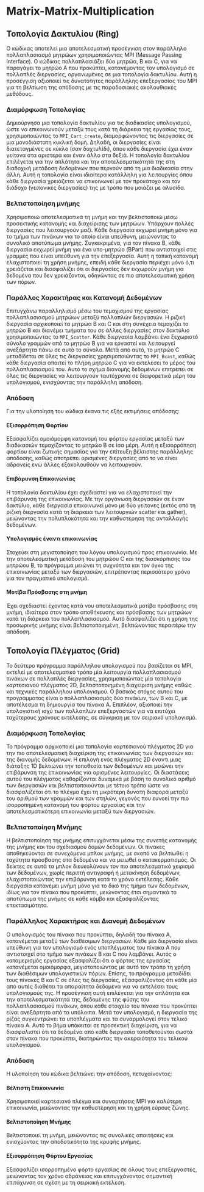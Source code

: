 # Matrix-Matrix-Multiplication

## Τοπολογία Δακτυλίου (Ring)
Ο κώδικας αποτελεί μια αποτελεσματική προσέγγιση στον παράλληλο πολλαπλασιασμό μητρώων χρησιμοποιώντας MPI (Message Passing Interface). Ο κώδικας πολλαπλασιάζει δύο μητρώα, B και C, για να παραγάγει το μητρώο A που προκύπτει, κατανέμοντας τον υπολογισμό σε πολλαπλές διεργασίες, οργανωμένες σε μια τοπολογία δακτυλίου. Αυτή η προσέγγιση αξιοποιεί τις δυνατότητες παράλληλης επεξεργασίας του MPI για τη βελτίωση της απόδοσης με τις παραδοσιακές ακολουθιακές μεθόδους.

### Διαμόρφωση Τοπολογίας
Δημιούργησα μια τοπολογία δακτυλίου για τις διαδικασίες υπολογισμού, ώστε να επικοινωνούν μεταξύ τους κατά τη διάρκεια της εργασίας τους, χρησιμοποιώντας το `MPI_Cart_create`, διαμορφώνοντας τις διεργασίες σε μια μονοδιάστατη κυκλική δομή. Δηλαδή, οι διεργασίες είναι διατεταγμένες σε κύκλο (σαν δαχτυλίδι), όπου κάθε διεργασία έχει έναν γείτονα στα αριστερά και έναν άλλο στα δεξιά. Η τοπολογία δακτυλίου επιλέγεται για την απλότητα και την αποτελεσματικότητά της στη διαδοχική μετάδοση δεδομένων που περνούν από τη μια διαδικασία στην άλλη. Αυτή η τοπολογία είναι ιδιαίτερα κατάλληλη για λειτουργίες όπου κάθε διεργασία χρειάζεται να επικοινωνεί με τον προκάτοχο και τον διάδοχο (γειτονικές διεργασίες) της με τρόπο που μοιάζει με αλυσίδα.

### Βελτιστοποίηση μνήμης
Χρησιμοποιώ αποτελεσματικά τη μνήμη και την βελτιστοποιώ μέσω προσεκτικής κατανομής και διαχείρισης των μητρώων. Υπάρχουν πολλές διεργασίες που λειτουργούν μαζί. Κάθε διεργασία εκχωρεί μνήμη μόνο για το τμήμα των πινάκων για το οποίο είναι υπεύθυνη, μειώνοντας το συνολικό αποτύπωμα μνήμης. Συγκεκριμένα, για τον πίνακα Β, κάθε διεργασία εκχωρεί μνήμη για ένα υπο-μητρώο (BPart) που αντιστοιχεί στις γραμμές που είναι υπεύθυνη για την επεξεργασία. Αυτή η τοπική κατανομή ελαχιστοποιεί τη χρήση μνήμης, επειδή κάθε διεργασία περιέχει μόνο ό,τι χρειάζεται και διασφαλίζει ότι οι διεργασίες δεν εκχωρούν μνήμη για δεδομένα που δεν χρειάζονται, οδηγώντας σε πιο αποτελεσματική χρήση των πόρων.

### Παράλλος Χαρακτήρας και Κατανομή Δεδομένων
Επιτυγχάνω παραλληλισμό μέσω του τεμαχισμού της εργασίας πολλαπλασιασμού μητρώων μεταξύ πολλαπλών διεργασιών.  Η ριζική διεργασία αρχικοποιεί τα μητρώα B και C και στη συνέχεια τεμαχίζει το μητρώο Β και διανέμει τμήματα του σε άλλες διεργασίες στον δακτύλιο χρησιμοποιώντας το `MPI_Scatter`. Κάθε διεργασία λαμβάνει ένα ξεχωριστό σύνολο γραμμών από το μητρώο Β για να εργαστεί και λειτουργεί ανεξάρτητα πάνω σε αυτό το σύνολο. Μετά από αυτό, το μητρώο C μεταδίδεται σε όλες τις διεργασίες χρησιμοποιώντας το `MPI_Bcast`, καθώς κάθε διεργασία απαιτεί το πλήρη μητρώο C για να εκτελέσει το μέρος του πολλαπλασιασμού του. Αυτό το σχήμα διανομής δεδομένων επιτρέπει σε όλες τις διεργασίες να λειτουργούν ταυτόχρονα σε διαφορετικά μέρη του υπολογισμού, ενισχύοντας την παράλληλη απόδοση.

### Απόδοση
Για την υλοποίηση του κώδικα έκανα τις εξής εκτιμήσεις απόδοσης:
#### Εξισορρόπηση Φορτίου
Εξασφαλίζει ομοιόμορφη κατανομή του φόρτου εργασίας μεταξύ των διαδικασιών τεμαχίζοντας το μητρώο Β σε ίσα μέρη. Αυτή η εξισορρόπηση φορτίου είναι ζωτικής σημασίας για την επίτευξη βέλτιστης παράλληλης απόδοσης, καθώς αποτρέπει ορισμένες διεργασίες από το να είναι αδρανείς ενώ άλλες εξακολουθούν να λειτουργούν.
#### Επιβάρυνση Επικοινωνίας
Η τοπολογία δακτυλίου έχει σχεδιαστεί για να ελαχιστοποιεί την επιβάρυνση της επικοινωνίας. Με την οργάνωση διεργασιών σε έναν δακτύλιο, κάθε διεργασία επικοινωνεί μόνο με δύο γείτονες (εκτός από τη ριζική διεργασία κατά τη διάρκεια των λειτουργιών scatter και gather), μειώνοντας την πολυπλοκότητα και την καθυστέρηση της ανταλλαγής δεδομένων.
#### Υπολογισμός έναντι επικοινωνίας 
Στοχεύει στη μεγιστοποίηση του λόγου υπολογισμού προς επικοινωνία. Με την αποτελεσματική μετάδοση του μητρώου C και της διασκόρπισης του μητρώου Β, το πρόγραμμα μειώνει τη συχνότητα και τον όγκο της επικοινωνίας μεταξύ των διεργασιών, επιτρέποντας περισσότερο χρόνο για τον πραγματικό υπολογισμό.
#### Μοτίβα Πρόσβασης στη μνήμη 
Έχει σχεδιαστεί έχοντας κατά νου αποτελεσματικά μοτίβα πρόσβασης στη μνήμη, ιδιαίτερα στον τρόπο αποθήκευσης και πρόσβασης των μητρώων κατά τη διάρκεια του πολλαπλασιασμού. Αυτό διασφαλίζει ότι η χρήση της προσωρινής μνήμης είναι βελτιστοποιημένη, βελτιώνοντας περαιτέρω την απόδοση.

## Τοπολογία Πλέγματος (Grid) 
Το δεύτερο πρόγραμμα παράλληλου υπολογισμού που βασίζεται σε MPI, εκτελεί με αποτελεσματικό τρόπο μία λειτουργία πολλαπλασιασμού πινάκων σε πολλαπλές διεργασίες, χρησιμοποιώντας μία τοπολογία καρτεσιανού πλέγματος 2D, βελτιστοποιημένη διαχείριση μνήμης καθώς και τεχνικές παράλληλου υπολογισμού. Ο βασικός στόχος αυτού του προγράμματος είναι ο πολλαπλασιασμός δύο πινάκων, των B και C, με αποτέλεσμα τη δημιουργία του πίνακα A. Επιπλέον, αξιοποιεί την υπολογιστική ισχύ των πολλαπλών επεξεργαστών για να επιτύχει ταχύτερους χρόνους εκτέλεσης, σε σύγκριση με τον σειριακό υπολογισμό.

### Διαμόρφωση Τοπολογίας
Το πρόγραμμα αρχικοποιεί μια τοπολογία καρτεσιανού πλέγματος 2D για την πιο αποτελεσματική διαχείριση της επικοινωνίας των διεργασιών και της διανομής δεδομένων. Η επιλογή ενός πλέγματος 2D έναντι μιας διάταξης 1D βελτιώνει την τοποθεσία των δεδομένων και μειώνει την επιβάρυνση της επικοινωνίας για ορισμένες λειτουργίες. Οι διαστάσεις αυτού του πλέγματος καθορίζονται δυναμικά με βάση το συνολικό αριθμό των διεργασιών και βελτιστοποιούνται με τέτοιο τρόπο ώστε να διασφαλίζεται ότι το πλέγμα έχει τη μικρότερη δυνατή διαφορά μεταξύ του αριθμού των γραμμών και των στηλών, γεγονός που ευνοεί την πιο ισορροπημένη κατανομή του φόρτου εργασίας και την αποτελεσματικότερη επικοινωνία μεταξύ των διεργασιών.

### Βελτιστοποίηση Μνήμης
Η βελτιστοποίηση της μνήμης επιτυγχάνεται μέσω της συνετής κατανομής της μνήμης και του σχεδιασμού δομών δεδομένων. Οι πίνακες αποθηκεύονται σε συνεχόμενα μπλοκ μνήμης, με σκοπό να βελτιωθεί η ταχύτητα πρόσβασης στα δεδομένα και να μειωθεί ο κατακερματισμός. Οι δείκτες σε αυτά τα μπλοκ διευκολύνουν τον πιο αποτελεσματικό χειρισμό των δεδομένων, χωρίς περιττή αντιγραφή ή μετακίνηση δεδομένων, ελαχιστοποιώντας την επιβάρυνση κατά το χρόνο εκτέλεσης. Κάθε διεργασία κατανέμει μνήμη μόνο για το δικό της τμήμα των δεδομένων, ιδίως για τον πίνακα που προκύπτει, μειώνοντας έτσι σημαντικά το αποτύπωμα της μνήμης σε κάθε κόμβο και εξασφαλίζοντας επεκτασιμότητα.

### Παράλληλος Χαρακτήρας και Διανομή Δεδομένων
Ο υπολογισμός του πίνακα που προκύπτει, δηλαδή του πίνακα A, κατανέμεται μεταξύ των διαθέσιμων διεργασιών. Κάθε μία διεργασία είναι υπεύθυνη για τον υπολογισμό ενός υποπλέγματος του πίνακα A που αντιστοιχεί στο τμήμα των πινάκων B και C που λαμβάνει. Αυτός ο καταμερισμός εργασίας εξασφαλίζει ότι ο φόρτος της εργασίας κατανέμεται ομοιόμορφα, μεγιστοποιώντας με αυτό τον τρόπο τη χρήση των διαθέσιμων υπολογιστικών πόρων. Επίσης, το πρόγραμμα μεταδίδει τους πίνακες B και C σε όλες τις διεργασίες, εξασφαλίζοντας ότι κάθε μία από αυτές διαθέτει τα απαραίτητα δεδομένα για να εκτελέσει τους υπολογισμούς της. Η προσέγγιση αυτή επιλέγεται για την απλότητα και την αποτελεσματικότητά της, δεδομένης της φύσης του πολλαπλασιασμού πινάκων, όπου κάθε στοιχείο του πίνακα που προκύπτει είναι ανεξάρτητο από τα υπόλοιπα. Μετά τον υπολογισμό, η διεργασία της ρίζας συγκεντρώνει τα υποπλέγματα και τα συναρμολογεί στον τελικό πίνακα A. Αυτό το βήμα υπόκειται σε προσεκτική διαχείριση, για να διασφαλιστεί ότι τα δεδομένα από κάθε διεργασία τοποθετούνται σωστά στον πίνακα που προκύπτει, διατηρώντας την ακεραιότητα του τελικού υπολογισμού.

### Απόδοση
Η υλοποίηση του κώδικα βελτιώνει την απόδοση, πετυχαίνοντας:
#### Βέλτιστη Επικοινωνία 
Χρησιμοποιεί καρτεσιανό πλέγμα και συναρτήσεις MPI για καλύτερη επικοινωνία, μειώνοντας την καθυστέρηση και τη χρήση εύρους ζώνης.
#### Βελτιστοποίηση Μνήμης 
Βελτιστοποιεί τη μνήμη, μειώνοντας τις συνολικές απαιτήσεις και ενισχύοντας την αποδοτικότητα της κρυφής μνήμης.
#### Εξισορρόπηση Φόρτου Εργασίας 
Εξασφαλίζει ισορροπημένο φόρτο εργασίας σε όλους τους επεξεργαστές, μειώνοντας τον χρόνο αδράνειας και επιτυγχάνοντας σημαντική επιτάχυνση σε σχέση με τη σειριακή εκτέλεση.
